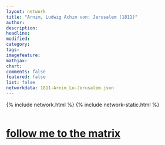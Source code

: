 ```yaml
---
layout: network
title: "Arnim, Ludwig Achim von: Jerusalem (1811)"
author:
description:
headline:
modified:
category:
tags: 
imagefeature: 
mathjax: 
chart: 
comments: false
featured: false
list: false
networkdata: 1811-Arnim_Lu-Jerusalem.json
---
```

{% include network.html %}
{% include network-static.html %}
<div class="row">
  <div class="small-5 small-centered columns"><a href="/matrix195"><h1>follow me to the matrix</h1></a>
</div>
</div>
